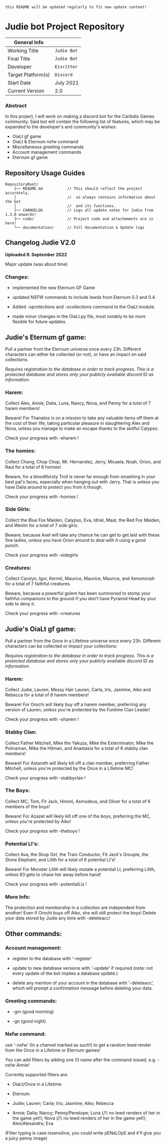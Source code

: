 `this README will be updated regularly to fit new update content!`

# Judie bot Project Repository

|  General Info  | |
| ---|---|
| Working Title | `Judie Bot` |
| Final Title | `Judie Bot` |
| Developer | `Eisritter` |
| Target Platform(s) | `Discord` |
| Start Date | July 2021 |
| Current Version | 2.0 |

### Abstract

In this project, I will work on making a discord bot for the Caribdis Games community. Said bot will contain the following list of features, which may be expanded to the developer's and community's wishes:
- OiaLt gf game
- OiaLt & Eternum nsfw command
- Miscellaneous greeting commands
- Account management commands
- Eternum gf game

## Repository Usage Guides

```
RepositoryRoot/
    ├── README.md           // This should reflect the project accurately,
    │                       //  so always contains information about the bot 
    │                       //  and its functions. 
    ├── CHANGELOG           // Logs all update notes for Judie from 1.3.0 onwards!
    ├── code/               // Project code and attachements are in here!
    └── documentation/      // Full documentation & Update logs
```

## Changelog Judie V2.0

**Uploaded 9. September 2022**

Major update (was about time)

### Changes:

- implemented the new Eternum GF Game

- updated NSFW commands to include lewds from Eternum 0.3 and 0.4.

- Added -oprotections and -ocollections command to the OiaLt module.

- made minor changes in the OiaLt.py file, most notably to be more flexible for future updates.

## Judie's Eternum gf game:

Pull a partner from the Eternum universe once every 23h. Different characters can either be collected (or not), or have an impact on said collections.

*Requires registration to the database in order to track progress. This is a protected database and stores only your publicly available discord ID as information.*

### Harem:

Collect Alex, Annie, Dalia, Luna, Nancy, Nova, and Penny for a total of 7 harem members!

Beware! For Thanatos is on a mission to take any valuable items off them at the cost of their life, taking particular pleasure in slaughtering Alex and Nova, unless you manage to make an escape thanks to the skillful Calypso.

Check your progress with -eharem !

### The homies:

Collect Chang, Chop Chop, Mr. Hernandez, Jerry, Micaela, Noah, Orion, and Raul for a total of 8 homies!

Beware, for a bloodthirsty Troll is never far enough from smashing in your best pal's faces, especially when hanging out with Jerry. That is unless you have Dalia around to protect you from it though.

Check your progress with -homies !

### Side Girls:

Collect the Blue Fox Maiden, Calypso, Eva, Idriel, Maat, the Red Fox Maiden, and Wenlin for a total of 7 side girls. 

Beware, because Axel will take any chance he can get to get laid with these fine ladies, unless you have Orion around to deal with it using a good punch.

Check your progress with -sidegirls

### Creatures:

Collect Carolyn, Igor, Kermit, Maurice, Maurice, Maurice, and Xenomorph for a total of 7 faithful creatures.

Beware, because a powerful golem has been summoned to stomp your faithful companions to the ground if you don't have Pyramid Head by your side to deny it.

Check your progress with -creatures

## Judie's OiaLt gf game:

Pull a partner from the Once in a Lifetime universe once every 23h. Different characters can be collected or impact your collections:

*Requires registration to the database in order to track progress. This is a protected database and stores only your publicly available discord ID as information.*

### Harem:

Collect Judie, Lauren, Messy Hair Lauren, Carla, Iris, Jasmine, Aiko and Rebecca for a total of 8 harem members!

Beware! For Orochi will likely buy off a harem member, preferring any version of Lauren, unless you're protected by the Funtime Clan Leader!

Check your progress with -oharem !

### Stabby Clan:

Collect Father Mitchell, Mike the Yakuza, Mike the Exterminator, Mike the Policeman, Mike the Hitman, and Anastasia for a total of 6 stabby clan members!

Beware! For Astaroth will likely kill off a clan member, preferring Father Mitchell, unless you're protected by the Once in a Lifetime MC!

Check your progress with -stabbyclan !

### The Boys:

Collect MC, Tom, Fit Jack, Hiromi, Asmodeus, and Oliver for a total of 6 members of the boys!

Beware! For Azazel will likely kill off one of the boys, preferring the MC, unless you're protected by Aiko!

Check your progress with -theboys !

### Potential LI's:

Collect Ava, the Shop Girl, the Train Conductor, Fit Jack's Groupie, the Stone Elephant, and Lilith for a total of 6 potential LI's!

Beware! For Monster Lilith will likely mutate a potential LI, preferring Lilith, unless 93 gets to chase her away before hand!

Check your progress with -potentialLis !

### More Info:

The protection and membership in a collection are independent from another! Even if Orochi buys off Aiko, she will still protect the boys!
Delete your data stored by Judie any time with -deleteacc!

## Other commands:

### Account management:

- register to the database with '-register'

- update to new database versions with '-update' if required (note: not every update of the bot implies a database update.)

- delete any mention of your account in the database with '-deleteacc', which will prompt a confirmation message before deleting your data.

### Greeting commands:

- -gm (good morning)

- -gn (good night)

### Nsfw command:

use '-nsfw' (In a channel marked as such!) to get a random lewd render from the Once in a Lifetime or Eternum games!

You can add filters by adding one (!) name after the command issued, e.g. -nsfw Annie!

Currently supported filters are:

- OiaLt/Once in a Lifetime

- Eternum

- Judie; Lauren; Carla; Iris; Jasmine; Aiko; Rebecca

- Annie; Dalia; Nancy; Penny/Penelope; Luna (/!\ no lewd renders of her in the game yet!); Nova (/!\ no lewd renders of her in the game yet!); Alex/Alexandra; Eva

(Filter typing is case insensitive, you could write pENeLOpE and it'll give you a juicy penny image)

